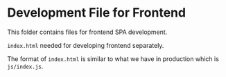 # Development File for Frontend

This folder contains files for frontend SPA development.

`index.html` needed for developing frontend separately.

The format of `index.html` is similar to what we have in production which is `js/index.js`.